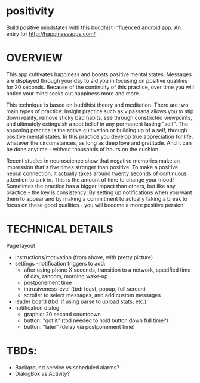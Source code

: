 positivity
==========

Build positive mindstates with this buddhist influenced android app.  An entry for http://happinessapps.com/

# OVERVIEW

This app cultivates happiness and boosts positive mental states.  Messages are displayed through your day to aid you in focusing on positive qualities for 20 seconds.  Because of the continuity of this practice, over time you will notice your mind seeks out happiness more and more.  

This technique is based on buddhist theory and meditation.  There are two main types of practice: Insight practice such as vipassana allows you to stip down reality, remove sticky bad habits, see through constricted viewpoints, and ultimately extinguish a root belief in any permanent lasting "self".  The apposing practice is the active cultivation or building up of a self, through positive mental states.  In this practice you develop true appreciation for life, whatever the circumstances, as long as deep love and gratitude.  And it can be done anytime - without thousands of hours on the cushion.

Recent studies in neuroscience show that negative memories make an impression that's five times stronger than positive.  To make a positive neural connection, it actually takes around twenty seconds of continuous attention to sink in.  This is the amount of time to change your mood!  Sometimes the practice has a bigger impact than others, but like any practice - the key is consistency.  By setting up notifications when you want them to appear and by making a commitment to actually taking a break to focus on these good qualities - you will become a more positive persion!

# TECHNICAL DETAILS
Page layout
- instructions/motivation (from above, with pretty picture)
- settings
  -notification triggers to add: 
    - after using phone X seconds, transition to a network, specified time of day, random, morning wake-up
    - postponement time
    - intrusiveness level (tbd: toast, popup, full screen)
    - scroller to select messages, and add custom messages
- leader board (tbd: if using parse to upload stats, etc.)
- notification dialog
  - graphic: 20 second countdown 
  - button: "got it" (tbd needed to hold button down full time?)
  - button: "later" (delay via postponement time)

# TBDs:
- Background service vs scheduled alarms?
- DialogBox vs Activity?

  
  
